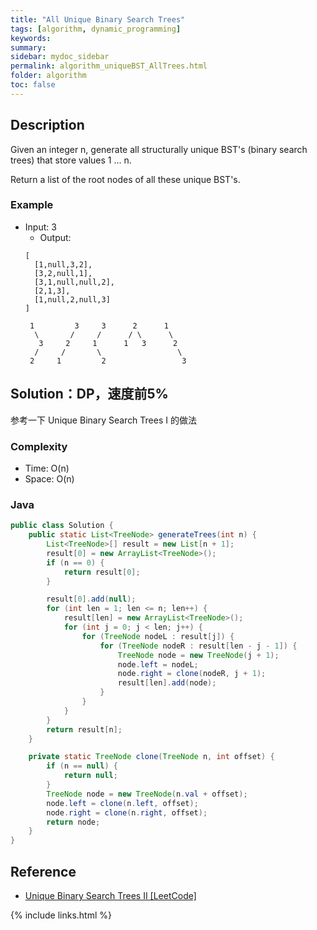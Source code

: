 ```yaml
---
title: "All Unique Binary Search Trees"
tags: [algorithm, dynamic_programming]
keywords:
summary:
sidebar: mydoc_sidebar
permalink: algorithm_uniqueBST_AllTrees.html
folder: algorithm
toc: false
---
```


## Description
Given an integer n, generate all structurally unique BST's (binary search trees) that store values 1 ... n.

Return a list of the root nodes of all these unique BST's.

### Example
* Input: 3
  * Output: 
  ```
  [
    [1,null,3,2],
    [3,2,null,1],
    [3,1,null,null,2],
    [2,1,3],
    [1,null,2,null,3]
  ]
  ```
  ```
   1         3     3      2      1
    \       /     /      / \      \
     3     2     1      1   3      2
    /     /       \                 \
   2     1         2                 3
  ```

## Solution：DP，速度前5%
参考一下 Unique Binary Search Trees I 的做法

### Complexity
* Time: O(n)
* Space: O(n)

### Java
```java
public class Solution {
    public static List<TreeNode> generateTrees(int n) {
        List<TreeNode>[] result = new List[n + 1];
        result[0] = new ArrayList<TreeNode>();
        if (n == 0) {
            return result[0];
        }

        result[0].add(null);
        for (int len = 1; len <= n; len++) {
            result[len] = new ArrayList<TreeNode>();
            for (int j = 0; j < len; j++) {
                for (TreeNode nodeL : result[j]) {
                    for (TreeNode nodeR : result[len - j - 1]) {
                        TreeNode node = new TreeNode(j + 1);
                        node.left = nodeL;
                        node.right = clone(nodeR, j + 1);
                        result[len].add(node);
                    }
                }
            }
        }
        return result[n];
    }

    private static TreeNode clone(TreeNode n, int offset) {
        if (n == null) {
            return null;
        }
        TreeNode node = new TreeNode(n.val + offset);
        node.left = clone(n.left, offset);
        node.right = clone(n.right, offset);
        return node;
    }
}
```

## Reference
* [Unique Binary Search Trees II [LeetCode]](https://leetcode.com/problems/unique-binary-search-trees-ii/description/)

{% include links.html %}
